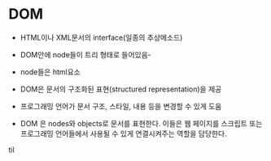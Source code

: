 # DOM

- HTML이나 XML문서의 interface(일종의 추상메소드)

- DOM안에 node들이 트리 형태로 들어있음-
- node들은 html요소
- DOM은 문서의 구조화된 표현(structured representation)을 제공
- 프로그래밍 언어가 문서 구조, 스타일, 내용 등을 변경할 수 있게 도움
- DOM 은 nodes와 objects로 문서를 표현한다. 이들은 웹 페이지를 스크립트 또는 프로그래밍 언어들에서 사용될 수 있게 연결시켜주는 역할을 담당한다.

til